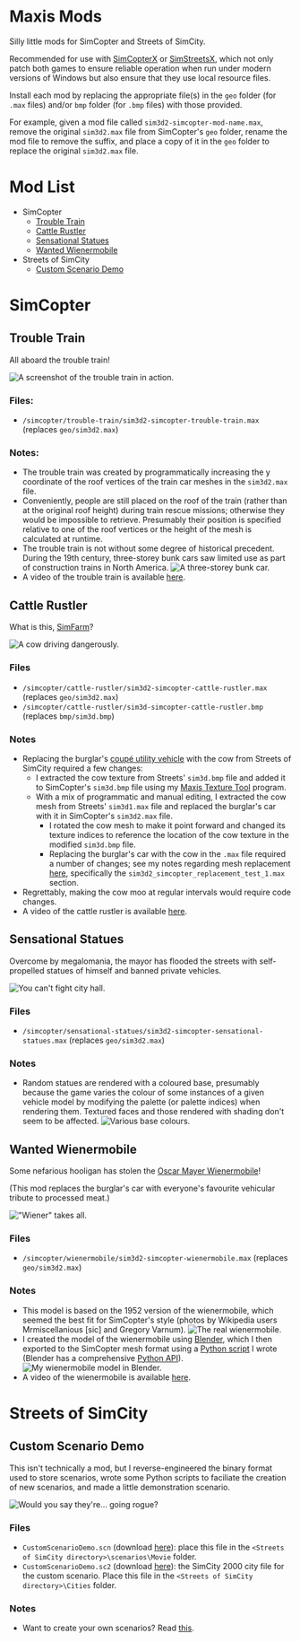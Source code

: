 # Maxis Mods

Silly little mods for SimCopter and Streets of SimCity.

Recommended for use with [SimCopterX](http://simcopter.net) or [SimStreetsX](http://www.streetsofsimcity.com/), which not only patch both games to ensure reliable operation when run under modern versions of Windows but also ensure that they use local resource files.

Install each mod by replacing the appropriate file(s) in the `geo` folder (for `.max` files) and/or `bmp` folder (for `.bmp` files) with those provided.

For example, given a mod file called `sim3d2-simcopter-mod-name.max`, remove the original `sim3d2.max` file from SimCopter's `geo` folder, rename the mod file to remove the suffix, and place a copy of it in the `geo` folder to replace the original `sim3d2.max` file.

# Mod List

* SimCopter
  * [Trouble Train](#trouble-train)
  * [Cattle Rustler](#cattle-rustler)
  * [Sensational Statues](#sensational-statues)
  * [Wanted Wienermobile](#wanted-wienermobile)
* Streets of SimCity
  * [Custom Scenario Demo](#custom-scenario-demo)

# SimCopter

## Trouble Train

All aboard the trouble train!

![A screenshot of the trouble train in action.](readme-assets/trouble-train.png "A screenshot of the trouble train in action.")

### Files:
* `/simcopter/trouble-train/sim3d2-simcopter-trouble-train.max` (replaces `geo/sim3d2.max`)

### Notes:
* The trouble train was created by programmatically increasing the y coordinate of the roof vertices of the train car meshes in the `sim3d2.max` file.
* Conveniently, people are still placed on the roof of the train (rather than at the original roof height) during train rescue missions; otherwise they would be impossible to retrieve. Presumably their position is specified relative to one of the roof vertices or the height of the mesh is calculated at runtime.
* The trouble train is not without some degree of historical precedent. During the 19th century, three-storey bunk cars saw limited use as part of construction trains in North America.
![A three-storey bunk car.](readme-assets/bunk-car.jpg "A three-storey bunk car.")
* A video of the trouble train is available [here](readme-assets/trouble-train.mp4).

## Cattle Rustler

What is this, [SimFarm](https://en.wikipedia.org/wiki/SimFarm)?

![A cow driving dangerously.](readme-assets/cattle-rustler.png "A cow driving dangerously.")

### Files
* `/simcopter/cattle-rustler/sim3d2-simcopter-cattle-rustler.max` (replaces `geo/sim3d2.max`)
* `/simcopter/cattle-rustler/sim3d-simcopter-cattle-rustler.bmp` (replaces `bmp/sim3d.bmp`)

### Notes
* Replacing the burglar's [coupé utility vehicle](https://en.wikipedia.org/wiki/Coup%C3%A9_utility) with the cow from Streets of SimCity required a few changes:
  * I extracted the cow texture from Streets' `sim3d.bmp` file and added it to SimCopter's `sim3d.bmp` file using my [Maxis Texture Tool](https://github.com/CahootsMalone/maxis-texture-tool) program.
  * With a mix of programmatic and manual editing, I extracted the cow mesh from Streets' `sim3d1.max` file and replaced the burglar's car with it in SimCopter's `sim3d2.max` file.
    * I rotated the cow mesh to make it point forward and changed its texture indices to reference the location of the cow texture in the modified `sim3d.bmp` file.
    * Replacing the burglar's car with the cow in the `.max` file required a number of changes; see my notes regarding mesh replacement [here](https://github.com/haffmans/Maxis-formats/blob/master/experiments/README.md), specifically the `sim3d2_simcopter_replacement_test_1.max` section.
* Regrettably, making the cow moo at regular intervals would require code changes.
* A video of the cattle rustler is available [here](readme-assets/cattle-rustler.mp4).

## Sensational Statues

Overcome by megalomania, the mayor has flooded the streets with self-propelled statues of himself and banned private vehicles.

![You can't fight city hall.](readme-assets/sensational-statues.png "You can't fight city hall.")

### Files
* `/simcopter/sensational-statues/sim3d2-simcopter-sensational-statues.max` (replaces `geo/sim3d2.max`)

### Notes
* Random statues are rendered with a coloured base, presumably because the game varies the colour of some instances of a given vehicle model by modifying the palette (or palette indices) when rendering them. Textured faces and those rendered with shading don't seem to be affected.
![Various base colours.](readme-assets/sensational-statues-1.png "Various base colours.")

## Wanted Wienermobile

Some nefarious hooligan has stolen the [Oscar Mayer Wienermobile](https://en.wikipedia.org/wiki/Wienermobile)!

(This mod replaces the burglar's car with everyone's favourite vehicular tribute to processed meat.)

!["Wiener" takes all.](readme-assets/wienermobile.png "\"Wiener\" takes all.")

### Files
* `/simcopter/wienermobile/sim3d2-simcopter-wienermobile.max` (replaces `geo/sim3d2.max`)

### Notes
* This model is based on the 1952 version of the wienermobile, which seemed the best fit for SimCopter's style (photos by Wikipedia users Mrmiscellanious \[sic\] and Gregory Varnum).
![The real wienermobile.](readme-assets/wienermobile-photos.jpg "The real wienermobile.")
* I created the model of the wienermobile using [Blender](https://www.blender.org/), which I then exported to the SimCopter mesh format using a [Python script](https://github.com/CahootsMalone/maxis-mesh-stuff/blob/master/Python/Blender-export-script/blender-export-script.py) I wrote (Blender has a comprehensive [Python API](https://docs.blender.org/api/current/index.html)).
![My wienermobile model in Blender.](readme-assets/wienermobile-blender.png "My wienermobile model in Blender.")
* A video of the wienermobile is available [here](readme-assets/wienermobile.mp4).

# Streets of SimCity

## Custom Scenario Demo

This isn't technically a mod, but I reverse-engineered the binary format used to store scenarios, wrote some Python scripts to faciliate the creation of new scenarios, and made a little demonstration scenario.

![Would you say they're... going rogue?](readme-assets/custom-scenario-demo-rogues.png "Would you say they're... going rogue?")

### Files
* `CustomScenarioDemo.scn` (download [here](https://github.com/CahootsMalone/maxis-streets-scenario-stuff/blob/master/scripts/scenario-creation/CustomScenarioDemo.scn)): place this file in the `<Streets of SimCity directory>\scenarios\Movie` folder.
* `CustomScenarioDemo.sc2` (download [here](https://github.com/CahootsMalone/maxis-streets-scenario-stuff/blob/master/scripts/scenario-creation/CustomScenarioDemo.sc2)): the SimCity 2000 city file for the custom scenario. Place this file in the `<Streets of SimCity directory>\Cities` folder.

### Notes
* Want to create your own scenarios? Read [this](https://github.com/CahootsMalone/maxis-streets-scenario-stuff/blob/master/README.md).
